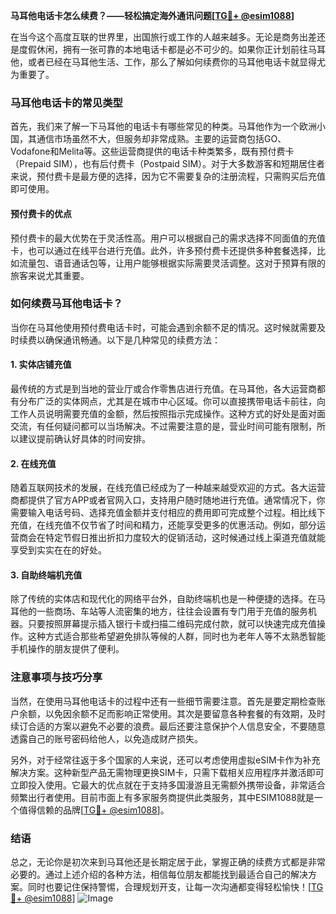 **马耳他电话卡怎么续费？——轻松搞定海外通讯问题[[TG💪+ @esim1088](https://t.me/s/esim1088)]**

在当今这个高度互联的世界里，出国旅行或工作的人越来越多。无论是商务出差还是度假休闲，拥有一张可靠的本地电话卡都是必不可少的。如果你正计划前往马耳他，或者已经在马耳他生活、工作，那么了解如何续费你的马耳他电话卡就显得尤为重要了。

### 马耳他电话卡的常见类型

首先，我们来了解一下马耳他的电话卡有哪些常见的种类。马耳他作为一个欧洲小国，其通信市场虽然不大，但服务却非常成熟。主要的运营商包括GO、Vodafone和Melita等。这些运营商提供的电话卡种类繁多，既有预付费卡（Prepaid SIM），也有后付费卡（Postpaid SIM）。对于大多数游客和短期居住者来说，预付费卡是最方便的选择，因为它不需要复杂的注册流程，只需购买后充值即可使用。

#### 预付费卡的优点

预付费卡的最大优势在于灵活性高。用户可以根据自己的需求选择不同面值的充值卡，也可以通过在线平台进行充值。此外，许多预付费卡还提供多种套餐选择，比如流量包、语音通话包等，让用户能够根据实际需要灵活调整。这对于预算有限的旅客来说尤其重要。

### 如何续费马耳他电话卡？

当你在马耳他使用预付费电话卡时，可能会遇到余额不足的情况。这时候就需要及时续费以确保通讯畅通。以下是几种常见的续费方法：

#### 1. 实体店铺充值

最传统的方式是到当地的营业厅或合作零售店进行充值。在马耳他，各大运营商都有分布广泛的实体网点，尤其是在城市中心区域。你可以直接携带电话卡前往，向工作人员说明需要充值的金额，然后按照指示完成操作。这种方式的好处是面对面交流，有任何疑问都可以当场解决。不过需要注意的是，营业时间可能有限制，所以建议提前确认好具体的时间安排。

#### 2. 在线充值

随着互联网技术的发展，在线充值已经成为了一种越来越受欢迎的方式。各大运营商都提供了官方APP或者官网入口，支持用户随时随地进行充值。通常情况下，你需要输入电话号码、选择充值金额并支付相应的费用即可完成整个过程。相比线下充值，在线充值不仅节省了时间和精力，还能享受更多的优惠活动。例如，部分运营商会在特定节假日推出折扣力度较大的促销活动，这时候通过线上渠道充值就能享受到实实在在的好处。

#### 3. 自助终端机充值

除了传统的实体店和现代化的网络平台外，自助终端机也是一种便捷的选择。在马耳他的一些商场、车站等人流密集的地方，往往会设置有专门用于充值的服务机器。只要按照屏幕提示插入银行卡或扫描二维码完成付款，就可以快速完成充值操作。这种方式适合那些希望避免排队等候的人群，同时也为老年人等不太熟悉智能手机操作的朋友提供了便利。

### 注意事项与技巧分享

当然，在使用马耳他电话卡的过程中还有一些细节需要注意。首先是要定期检查账户余额，以免因余额不足而影响正常使用。其次是要留意各种套餐的有效期，及时续订合适的方案以避免不必要的浪费。最后还要注意保护个人信息安全，不要随意透露自己的账号密码给他人，以免造成财产损失。

另外，对于经常往返于多个国家的人来说，还可以考虑使用虚拟eSIM卡作为补充解决方案。这种新型产品无需物理更换SIM卡，只需下载相关应用程序并激活即可立即投入使用。它最大的优点就在于支持多国漫游且无需额外携带设备，非常适合频繁出行者使用。目前市面上有多家服务商提供此类服务，其中ESIM1088就是一个值得信赖的品牌[[TG💪+ @esim1088](https://t.me/s/esim1088)]。

### 结语

总之，无论你是初次来到马耳他还是长期定居于此，掌握正确的续费方式都是非常必要的。通过上述介绍的各种方法，相信每位朋友都能找到最适合自己的解决方案。同时也要记住保持警惕，合理规划开支，让每一次沟通都变得轻松愉快！[[TG💪+ @esim1088](https://t.me/s/esim1088)] ![Image](https://i.postimg.cc/4NQfJmqS/Snipaste-2025-05-13-00-14-12.png)